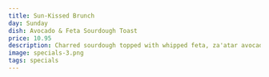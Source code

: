```yaml
---
title: Sun-Kissed Brunch
day: Sunday
dish: Avocado & Feta Sourdough Toast
price: 10.95
description: Charred sourdough topped with whipped feta, za'atar avocado mash, and pomegranate drizzle, finished with toasted sesame and sumac.
image: specials-3.png
tags: specials
---
```

